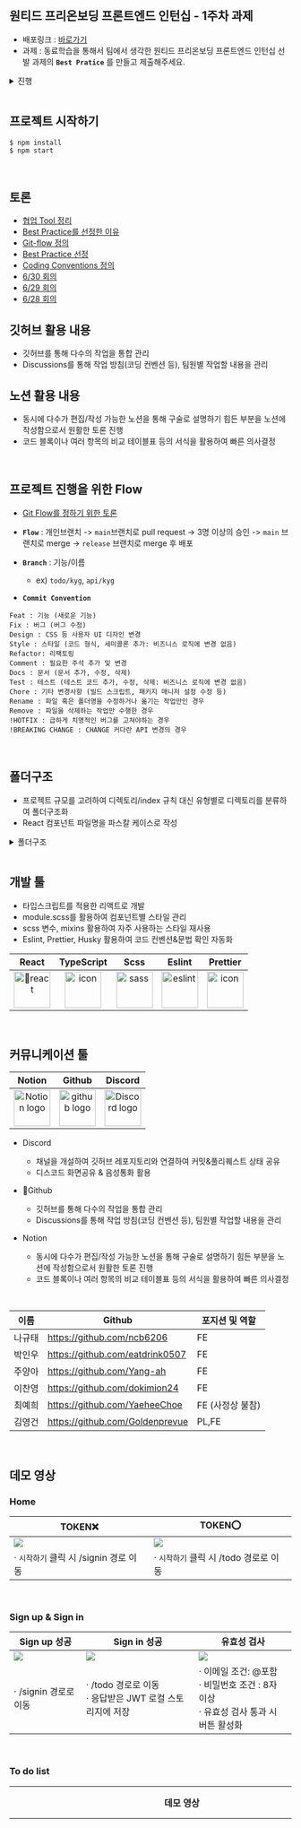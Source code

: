 ## 원티드 프리온보딩 프론트엔드 인턴십 - 1주차 과제

- 배포링크 : [바로가기](https://tiny-sawine-0a08a4.netlify.app/)
- 과제 : 동료학습을 통해서 팀에서 생각한 원티드 프리온보딩 프론트엔드 인턴십 선발 과제의 **`Best Pratice`** 를 만들고 제출해주세요.

<details>
<summary>진행</summary>
<div markdown="1">

1. 팀원 모두 과제를 수행한다.
2. 팀원들이 각자의 구현방법을 설명하고 토론했을 때, 팀 안에서 가장 효율적이라고 판단되는 방법을 정하고 팀의 **`Best Practice`** 로 삼는다.

- 팀원의 과제 전체를 Best Practice로 선정하는 것이 아닌 과제의 각 부분이나 중점을 둬야할 부분을 단위를 나눈뒤, 각 단위마다의 **`Best Practice`** 를 토론하고, 단위별로 Best Practice를 모아서 팀의 최종 결과물을 만들어내는 방식으로 진행한다.
</div>
</details>


<br>


## 프로젝트 시작하기 

```plain text
$ npm install
$ npm start
```

<br>


## 토론
- [협업 Tool 정리](https://github.com/wanted-pre-onboarding-team12/pre-onboarding-11th-1-12/discussions/31)
- [Best Practice를 선정한 이유](https://github.com/wanted-pre-onboarding-team12/pre-onboarding-11th-1-12/discussions/4)
- [Git-flow 정의](https://github.com/wanted-pre-onboarding-team12/pre-onboarding-11th-1-12/discussions/7)
- [Best Practice 선정](https://github.com/wanted-pre-onboarding-team12/pre-onboarding-11th-1-12/discussions/5)
- [Coding Conventions 정의](https://github.com/wanted-pre-onboarding-team12/pre-onboarding-11th-1-12/discussions/1)
- [6/30 회의](https://github.com/wanted-pre-onboarding-team12/pre-onboarding-11th-1-12/discussions/18)
- [6/29 회의](https://github.com/wanted-pre-onboarding-team12/pre-onboarding-11th-1-12/discussions/3)
- [6/28 회의](https://github.com/wanted-pre-onboarding-team12/pre-onboarding-11th-1-12/discussions/2)


## 깃허브 활용 내용
- 깃허브를 통해 다수의 작업을 통합 관리
- Discussions를 통해 작업 방침(코딩 컨벤션 등), 팀원별 작업할 내용을 관리

## 노션 활용 내용
- 동시에 다수가 편집/작성 가능한 노션을 통해 구술로 설명하기 힘든 부분을 노션에 작성함으로서 원활한 토론 진행
- 코드 블록이나 여러 항목의 비교 테이블표 등의 서식을 활용하여 빠른 의사결정


<br>

## 프로젝트 진행을 위한 Flow
- [Git Flow를 정하기 위한 토론](https://github.com/wanted-pre-onboarding-team12/pre-onboarding-11th-1-12/discussions/7)
- **`Flow`** : 개인브랜치 -> `main`브랜치로 pull request -> 3명 이상의 승인 -> `main` 브랜치로 merge -> `release` 브랜치로 merge 후 배포


- **`Branch`** : 기능/이름
  - ex) `todo/kyg`, `api/kyg`
 
    
- **`Commit Convention`**
```
Feat : 기능 (새로운 기능)
Fix : 버그 (버그 수정)
Design : CSS 등 사용자 UI 디자인 변경
Style : 스타일 (코드 형식, 세미콜론 추가: 비즈니스 로직에 변경 없음)
Refactor: 리팩토링
Comment : 필요한 주석 추가 및 변경
Docs : 문서 (문서 추가, 수정, 삭제)
Test : 테스트 (테스트 코드 추가, 수정, 삭제: 비즈니스 로직에 변경 없음)
Chore : 기타 변경사항 (빌드 스크립트, 패키지 매니저 설정 수정 등)
Rename : 파일 혹은 폴더명을 수정하거나 옮기는 작업만인 경우
Remove : 파일을 삭제하는 작업만 수행한 경우
!HOTFIX : 급하게 치명적인 버그를 고쳐야하는 경우
!BREAKING CHANGE : CHANGE 커다란 API 변경의 경우
```



<br>

## 폴더구조 

- 프로젝트 규모를 고려하여 디렉토리/index 규칙 대신 유형별로 디렉토리를 분류하여 폴더구조화
- React 컴포넌트 파일명을 파스칼 케이스로 작성

<details>
<summary>폴더구조</summary>
<div markdown="1">
  
```
📦 src
├── 📂 assets
├── 📂 components
│   ├── 📂 common
│   │   ├── 📂 utils
│   │   │   └── 📄 valid.js
│   │   ├── 📄 Layout.tsx
│   │   ├── 📄 Nav.tsx
│   │   ├── 📄 layout.module.scss
│   │   └── 📄 nav.module.scss
│   ├── 📄 Modal.tsx
│   ├── 📄 TodoItem.tsx
│   ├── 📄 modal.module.scss
│   └── 📄 todoItem.module.scss
├── 📂 hooks
│   └── 📄 useinput.ts
├── 📂 models
│   └── 📄 api.ts
├── 📂 pages
│   ├── 📄 Home.tsx
│   ├── 📄 NotFound.tsx
│   ├── 📄 SignIn.tsx
│   ├── 📄 SignUp.tsx
│   ├── 📄 Todo.tsx
│   ├── 📄 auth.module.scss
│   ├── 📄 home.module.scss
│   └── 📄 todo.module.scss
├── 📂 routes
│   ├── 📄 PrivateRoute.tsx
│   └── 📄 Router.tsx
├── 📂 service
│   ├── 📄 auth.ts
│   ├── 📄 config.ts
│   └── 📄 todo.ts
├── 📂 styles
│   ├── 📂 constants  
│   ├── 📂 fonts/NanumSquareRound
│   ├── 📂 mixins
│   │   ├── 📄 _flexbox.scss
│   │   ├── 📄 _index.scss
│   │   └── 📄 _styles.scss
│   ├── 📄 _base.scss
│   ├── 📄 _fonts_face.scss
│   ├── 📄 _index.scss
│   ├── 📄 _reset.scss
│   └── 📄 global.scss
├── 📄 App.tsx
└── 📄 index.tsx
```

</div>
</details>

<br>
</div>
</details>

## 개발 툴  

- 타입스크립트를 적용한 리액트로 개발
- module.scss를 활용하여 컴포넌트별 스타일 관리
- scss 변수, mixins 활용하여 자주 사용하는 스타일 재사용 
- Eslint, Prettier, Husky 활용하여 코드 컨벤션&문법 확인 자동화 

React|TypeScript|Scss|Eslint|Prettier|
| :--: | :--: | :--: | :--: | :--: |
| <img src="https://techstack-generator.vercel.app/react-icon.svg" alt="react" width="65" height="65" /> | <img src="https://techstack-generator.vercel.app/ts-icon.svg" alt="icon" width="65" height="65" /> | <img src="https://techstack-generator.vercel.app/sass-icon.svg" alt="sass" width="65" height="65" /> | <img src="https://techstack-generator.vercel.app/eslint-icon.svg" alt="eslint" width="65" height="65" /> | <img src="https://techstack-generator.vercel.app/prettier-icon.svg" alt="icon" width="65" height="65" /> 


<br>


## 커뮤니케이션 툴 


Notion|Github|Discord|
| :--: | :--: | :--: |
| <img alt="Notion logo" src="https://www.notion.so/cdn-cgi/image/format=auto,width=640,quality=100/front-static/shared/icons/notion-app-icon-3d.png" height="65" width="65">| <img alt="github logo" src="https://techstack-generator.vercel.app/github-icon.svg" width="65" height="65">| <img alt="Discord logo" src="https://assets-global.website-files.com/6257adef93867e50d84d30e2/62595384e89d1d54d704ece7_3437c10597c1526c3dbd98c737c2bcae.svg" height="65" width="65"> |


- Discord
  - 채널을 개설하여 깃허브 레포지토리와 연결하여 커밋&풀리퀘스트 상태 공유
  - 디스코드 화면공유 & 음성통화 활용

- Github
  - 깃허브를 통해 다수의 작업을 통합 관리
  - Discussions를 통해 작업 방침(코딩 컨벤션 등), 팀원별 작업할 내용을 관리

- Notion
  - 동시에 다수가 편집/작성 가능한 노션을 통해 구술로 설명하기 힘든 부분을 노션에 작성함으로서 원활한 토론 진행
  - 코드 블록이나 여러 항목의 비교 테이블표 등의 서식을 활용하여 빠른 의사결정




<br>

| 이름   | Github                     | 포지션 및 역할   |
| ------ | ------------------------------- | ---------------- |
| 나규태 | https://github.com/ncb6206      | FE               |
| 박인우 | https://github.com/eatdrink0507 | FE               |
| 주양아 | https://github.com/Yang-ah      | FE               |
| 이찬영 | https://github.com/dokimion24   | FE               |
| 최예희 | https://github.com/YaeheeChoe   | FE (사정상 불참) |
| 김영건 | https://github.com/Goldenprevue | PL,FE            |

<br>


## 데모 영상

### Home

| TOKEN❌                        | TOKEN⭕️          |
| -------------------------------------------------------- | -------------------------------------------------------------- |
| <img src="https://github.com/wanted-pre-onboarding-team12/pre-onboarding-11th-1-12/assets/62326659/677fbd2f-169c-43ef-982f-c8eaadf737e2" /> | <img src="https://github.com/wanted-pre-onboarding-team12/pre-onboarding-11th-1-12/assets/62326659/f75d0e3d-f0a9-46e8-b016-db613091d42c"/> |
| · `시작하기` 클릭 시 /signin 경로 이동                                                                                       | · `시작하기` 클릭 시 /todo 경로로 이동                                                                                      |

<br>

### Sign up & Sign in

| Sign up 성공                                                                                                                | Sign in 성공                                                                                                                | 유효성 검사                                                                                                                  |
| --------------------------------------------------------------------------------------------------------------------------- | --------------------------------------------------------------------------------------------------------------------------- | ---------------------------------------------------------------------------------------------------------------------------- |
| <img src="https://github.com/wanted-pre-onboarding-team12/pre-onboarding-11th-1-12/assets/62326659/9f77891a-9ea8-46b7-bfbd-861a1571af83"/> | <img src="https://github.com/wanted-pre-onboarding-team12/pre-onboarding-11th-1-12/assets/62326659/03d7c03b-f844-460c-836c-3688e0a81722"/> | <img src="https://github.com/wanted-pre-onboarding-team12/pre-onboarding-11th-1-12/assets/62326659/c5632d52-4dca-4104-b83c-df7959cd6424" /> |
| · /signin 경로로 이동                                                                                                       | · /todo 경로로 이동 <br> · 응답받은 JWT 로컬 스토리지에 저장                                                                | · 이메일 조건: @포함 <br> · 비밀번호 조건 : 8자 이상 <br> · 유효성 검사 통과 시 버튼 활성화                                  |

<br>

### To do list

| 데모 영상                                                                                                                              | 기능                                                                                                                                                                                                                                                                                                                                                          |
| -------------------------------------------------------------------------------------------------------------------------------------- | ------------------------------------------------------------------------------------------------------------------------------------------------------------------------------------------------------------------------------------------------------------------------------------------------------------------------------------------------------------- |
| <img width=600 src="https://github.com/wanted-pre-onboarding-team12/pre-onboarding-11th-1-12/assets/62326659/abc81c27-aebd-4df0-bd7e-988ca5682624" /> | · 투두 리스트 목록 조회 <br> · 🍋 아이콘을 통해 `To do` 완료 여부 표시 <br> · `+` 버튼을 클릭하여 새로운 `To do` 추가 <br> · `수정` 버튼을 클릭 시, 수정모드 활성화 <br> · 수정모드에서 `제출`버튼 클릭 시, 수정한 내용 업데이트 <br> · 수정모드에서 `취소` 버튼 클릭 시, 수정한 내용 초기화 및 수정모드 비활성화 <br> · `삭제` 버튼 클릭 시 해당 아이템 삭제 |

<br>

### Nav & Redirect

| 데모 영상                                                                                                                              | 기능                                                                                                                                   |
| -------------------------------------------------------------------------------------------------------------------------------------- | -------------------------------------------------------------------------------------------------------------------------------------- |
| <img width=600 src="https://github.com/wanted-pre-onboarding-team12/pre-onboarding-11th-1-12/assets/62326659/b62174da-1fc4-447e-a410-cd6db9b1d0a4" /> |Router에서 redirect 관리를 하여 깜빡임 에러를 해결하였습니다. <br> PrivateRouter컴포넌트에서 토큰의 존재 여부에 따라 사용자를 Redirect 시킵니다.<br><br> · `TOKEN⭕️` : /signin, /signup 경로 접속 시 /todo 경로로 리다이렉트 <br> · `TOKEN❌` : /todo 경로로 접속 시 /signin 경로로 리다이렉트 |

